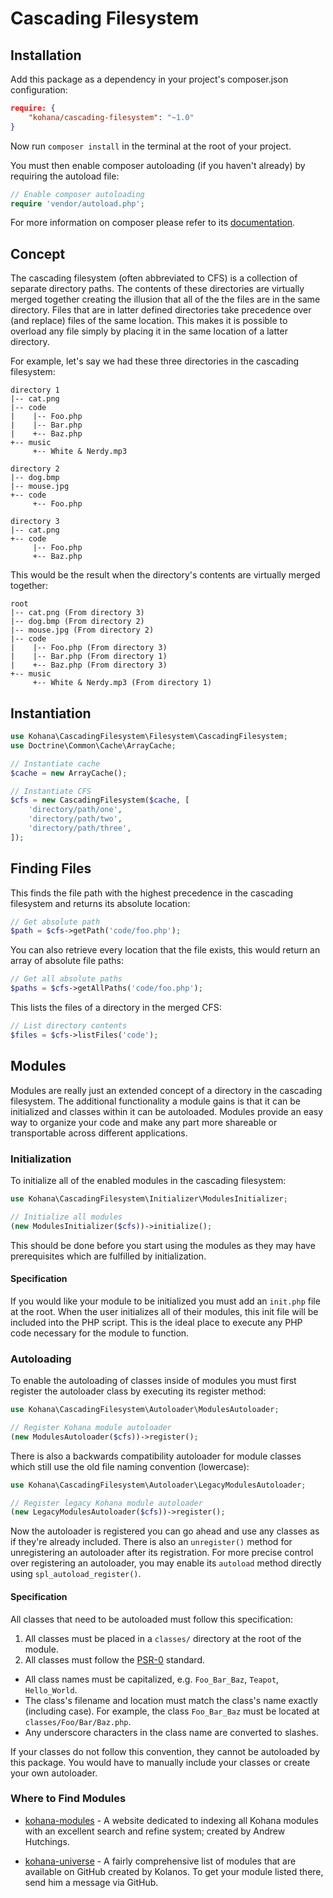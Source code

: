 Cascading Filesystem
====================

Installation
------------

Add this package as a dependency in your project's composer.json configuration:

```json
require: {
    "kohana/cascading-filesystem": "~1.0"
}
```

Now run `composer install` in the terminal at the root of your project.

You must then enable composer autoloading (if you haven't already) by requiring the autoload file:

```php
// Enable composer autoloading
require 'vendor/autoload.php';
```

For more information on composer please refer to its [documentation](https://getcomposer.org/doc/).

Concept
-------

The cascading filesystem (often abbreviated to CFS) is a collection of separate directory paths. The contents of these directories are virtually merged together creating the illusion that all of the the files are in the same directory. Files that are in latter defined directories take precedence over (and replace) files of the same location. This makes it is possible to overload any file simply by placing it in the same location of a latter directory.

For example, let's say we had these three directories in the cascading filesystem:

```
directory 1
|-- cat.png
|-- code
|    |-- Foo.php
|    |-- Bar.php
|    +-- Baz.php
+-- music
     +-- White & Nerdy.mp3

directory 2
|-- dog.bmp
|-- mouse.jpg
+-- code
     +-- Foo.php

directory 3
|-- cat.png
+-- code
     |-- Foo.php
     +-- Baz.php
```

This would be the result when the directory's contents are virtually merged together:

```
root
|-- cat.png (From directory 3)
|-- dog.bmp (From directory 2)
|-- mouse.jpg (From directory 2)
|-- code
|    |-- Foo.php (From directory 3)
|    |-- Bar.php (From directory 1)
|    +-- Baz.php (From directory 3)
+-- music
     +-- White & Nerdy.mp3 (From directory 1)
```

Instantiation
-------------

```php
use Kohana\CascadingFilesystem\Filesystem\CascadingFilesystem;
use Doctrine\Common\Cache\ArrayCache;

// Instantiate cache
$cache = new ArrayCache();

// Instantiate CFS
$cfs = new CascadingFilesystem($cache, [
    'directory/path/one',
    'directory/path/two',
    'directory/path/three',
]);
```

Finding Files
-------------

This finds the file path with the highest precedence in the cascading filesystem and returns its absolute location:

```php
// Get absolute path
$path = $cfs->getPath('code/foo.php');
```

You can also retrieve every location that the file exists, this would return an array of absolute file paths:

```php
// Get all absolute paths
$paths = $cfs->getAllPaths('code/foo.php');
```

This lists the files of a directory in the merged CFS:

```php
// List directory contents
$files = $cfs->listFiles('code');
```

Modules
-------

Modules are really just an extended concept of a directory in the cascading filesystem. The additional functionality a module gains is that it can be initialized and classes within it can be autoloaded. Modules provide an easy way to organize your code and make any part more shareable or transportable across different applications.

### Initialization

To initialize all of the enabled modules in the cascading filesystem:

```php
use Kohana\CascadingFilesystem\Initializer\ModulesInitializer;

// Initialize all modules
(new ModulesInitializer($cfs))->initialize();
```

This should be done before you start using the modules as they may have prerequisites which are fulfilled by initialization.

#### Specification

If you would like your module to be initialized you must add an `init.php` file at the root. When the user initializes all of their modules, this init file will be included into the PHP script. This is the ideal place to execute any PHP code necessary for the module to function.

### Autoloading

To enable the autoloading of classes inside of modules you must first register the autoloader class by executing its register method:

```php
use Kohana\CascadingFilesystem\Autoloader\ModulesAutoloader;

// Register Kohana module autoloader
(new ModulesAutoloader($cfs))->register();
```

There is also a backwards compatibility autoloader for module classes which still use the old file naming convention (lowercase):

```php
use Kohana\CascadingFilesystem\Autoloader\LegacyModulesAutoloader;

// Register legacy Kohana module autoloader
(new LegacyModulesAutoloader($cfs))->register();
```

Now the autoloader is registered you can go ahead and use any classes as if they're already included. There is also an `unregister()` method for unregistering an autoloader after its registration. For more precise control over registering an autoloader, you may enable its `autoload` method directly using `spl_autoload_register()`.

#### Specification

All classes that need to be autoloaded must follow this specification:

 1. All classes must be placed in a `classes/` directory at the root of the module.
 2. All classes must follow the [PSR-0](https://github.com/php-fig/fig-standards/blob/master/accepted/PSR-0.md) standard.
  - All class names must be capitalized, e.g. `Foo_Bar_Baz`, `Teapot`, `Hello_World`.
  - The class's filename and location must match the class's name exactly (including case). For example, the class `Foo_Bar_Baz` must be located at `classes/Foo/Bar/Baz.php`.
  - Any underscore characters in the class name are converted to slashes.

If your classes do not follow this convention, they cannot be autoloaded by this package. You would have to manually include your classes or create your own autoloader.

### Where to Find Modules

 - [kohana-modules](http://www.kohana-modules.com) - A website dedicated to indexing all Kohana modules with an excellent search and refine system; created by Andrew Hutchings.

 - [kohana-universe](http://github.com/kolanos/kohana-universe/tree/master/modules/) - A fairly comprehensive list of modules that are available on GitHub created by Kolanos. To get your module listed there, send him a message via GitHub.